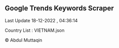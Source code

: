 

## Google Trends Keywords Scraper 
 
Last Update 18-12-2022 , 04:36:14

Country List :
VIETNAM.json



© Abdul Muttaqin 
